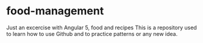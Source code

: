 # food-management
Just an excercise with Angular 5, food and recipes
This is a repository used to learn how to use Github and to practice patterns or any new idea.
